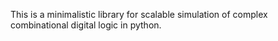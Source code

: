 This is a minimalistic library for scalable simulation of complex combinational digital logic in python.
